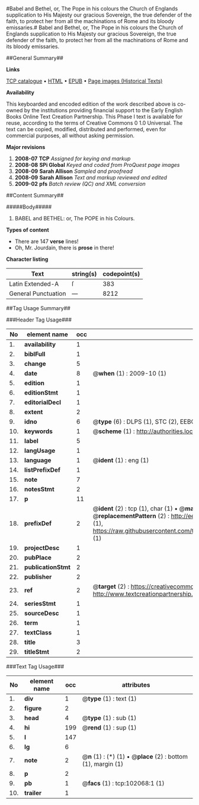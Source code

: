 #Babel and Bethel, or, The Pope in his colours the Church of Englands supplication to His Majesty our gracious Sovereign, the true defender of the faith, to protect her from all the machinations of Rome and its bloody emissaries.#
Babel and Bethel, or, The Pope in his colours the Church of Englands supplication to His Majesty our gracious Sovereign, the true defender of the faith, to protect her from all the machinations of Rome and its bloody emissaries.

##General Summary##

**Links**

[TCP catalogue](http://www.ota.ox.ac.uk/tcp/)  • 
[HTML](http://tei.it.ox.ac.uk/tcp/Texts-HTML/free/A27/A27814.html)  • 
[EPUB](http://tei.it.ox.ac.uk/tcp/Texts-EPUB/free/A27/A27814.epub) • 
[Page images (Historical Texts)](https://data.historicaltexts.jisc.ac.uk/view?pubId=eebo-13960012e&pageId=eebo-13960012e-102068-1)

**Availability**

This keyboarded and encoded edition of the
	       work described above is co-owned by the institutions
	       providing financial support to the Early English Books
	       Online Text Creation Partnership. This Phase I text is
	       available for reuse, according to the terms of Creative
	       Commons 0 1.0 Universal. The text can be copied,
	       modified, distributed and performed, even for
	       commercial purposes, all without asking permission.

**Major revisions**

1. __2008-07__ __TCP__ *Assigned for keying and markup*
1. __2008-08__ __SPi Global__ *Keyed and coded from ProQuest page images*
1. __2008-09__ __Sarah Allison__ *Sampled and proofread*
1. __2008-09__ __Sarah Allison__ *Text and markup reviewed and edited*
1. __2009-02__ __pfs__ *Batch review (QC) and XML conversion*

##Content Summary##

#####Body#####

1. BABEL and BETHEL: or, The POPE in his Colours. 

**Types of content**

  * There are 147 **verse** lines!
  * Oh, Mr. Jourdain, there is **prose** in there!

**Character listing**


|Text|string(s)|codepoint(s)|
|---|---|---|
|Latin Extended-A|ſ|383|
|General Punctuation|—|8212|

##Tag Usage Summary##

###Header Tag Usage###

|No|element name|occ|attributes|
|---|---|---|---|
|1.|__availability__|1||
|2.|__biblFull__|1||
|3.|__change__|5||
|4.|__date__|8| @__when__ (1) : 2009-10 (1)|
|5.|__edition__|1||
|6.|__editionStmt__|1||
|7.|__editorialDecl__|1||
|8.|__extent__|2||
|9.|__idno__|6| @__type__ (6) : DLPS (1), STC (2), EEBO-CITATION (1), OCLC (1), VID (1)|
|10.|__keywords__|1| @__scheme__ (1) : http://authorities.loc.gov/ (1)|
|11.|__label__|5||
|12.|__langUsage__|1||
|13.|__language__|1| @__ident__ (1) : eng (1)|
|14.|__listPrefixDef__|1||
|15.|__note__|7||
|16.|__notesStmt__|2||
|17.|__p__|11||
|18.|__prefixDef__|2| @__ident__ (2) : tcp (1), char (1)  •  @__matchPattern__ (2) : ([0-9\-]+):([0-9IVX]+) (1), (.+) (1)  •  @__replacementPattern__ (2) : http://eebo.chadwyck.com/downloadtiff?vid=$1&page=$2 (1), https://raw.githubusercontent.com/textcreationpartnership/Texts/master/tcpchars.xml#$1 (1)|
|19.|__projectDesc__|1||
|20.|__pubPlace__|2||
|21.|__publicationStmt__|2||
|22.|__publisher__|2||
|23.|__ref__|2| @__target__ (2) : https://creativecommons.org/publicdomain/zero/1.0/ (1), http://www.textcreationpartnership.org/docs/. (1)|
|24.|__seriesStmt__|1||
|25.|__sourceDesc__|1||
|26.|__term__|1||
|27.|__textClass__|1||
|28.|__title__|3||
|29.|__titleStmt__|2||


###Text Tag Usage###

|No|element name|occ|attributes|
|---|---|---|---|
|1.|__div__|1| @__type__ (1) : text (1)|
|2.|__figure__|2||
|3.|__head__|4| @__type__ (1) : sub (1)|
|4.|__hi__|199| @__rend__ (1) : sup (1)|
|5.|__l__|147||
|6.|__lg__|6||
|7.|__note__|2| @__n__ (1) : (*) (1)  •  @__place__ (2) : bottom (1), margin (1)|
|8.|__p__|2||
|9.|__pb__|1| @__facs__ (1) : tcp:102068:1 (1)|
|10.|__trailer__|1||
